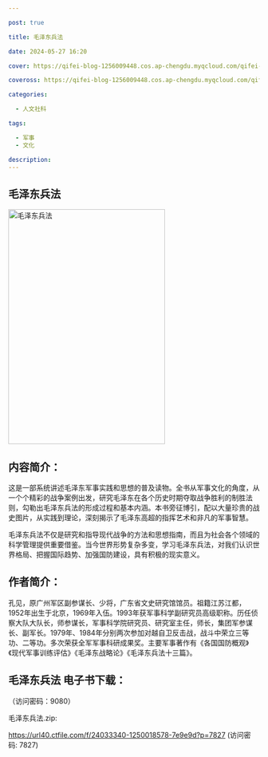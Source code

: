 ```yaml
---

post: true

title: 毛泽东兵法

date: 2024-05-27 16:20

cover: https://qifei-blog-1256009448.cos.ap-chengdu.myqcloud.com/qifei-blog/65eedb809f345e8d03a283e3.jpg

coveross: https://qifei-blog-1256009448.cos.ap-chengdu.myqcloud.com/qifei-blog/65eedb809f345e8d03a283e3.jpg

categories:

  - 人文社科

tags:

  - 军事
  - 文化

description:
---
```


## 毛泽东兵法
<img alt="毛泽东兵法 " class="aligncenter loaded" data-was-processed="true" decoding="async" fetchpriority="high" height="471" src="https://qifei-blog-1256009448.cos.ap-chengdu.myqcloud.com/qifei-blog/65eedb809f345e8d03a283e3.jpg " style="cursor: zoom-in;" width="314"/>

## 内容简介：

这是一部系统讲述毛泽东军事实践和思想的普及读物。全书从军事文化的角度，从一个个精彩的战争案例出发，研究毛泽东在各个历史时期夺取战争胜利的制胜法则，勾勒出毛泽东兵法的形成过程和基本内涵。本书旁征博引，配以大量珍贵的战史图片，从实践到理论，深刻揭示了毛泽东高超的指挥艺术和非凡的军事智慧。

毛泽东兵法不仅是研究和指导现代战争的方法和思想指南，而且为社会各个领域的科学管理提供重要借鉴。当今世界形势复杂多变，学习毛泽东兵法，对我们认识世界格局、把握国际趋势、加强国防建设，具有积极的现实意义。

## 作者简介：

孔见，原广州军区副参谋长、少将，广东省文史研究馆馆员。祖籍江苏江都，1952年出生于北京，1969年入伍。1993年获军事科学副研究员高级职称。历任侦察大队大队长，师参谋长，军事科学院研究员、研究室主任，师长，集团军参谋长、副军长。1979年、1984年分别两次参加对越自卫反击战，战斗中荣立三等功、二等功。多次荣获全军军事科研成果奖。主要军事著作有《各国国防概观》《现代军事训练评估》《毛泽东战略论》《毛泽东兵法十三篇》。

## 毛泽东兵法 电子书下载：

 （访问密码：9080）

毛泽东兵法.zip: 

https://url40.ctfile.com/f/24033340-1250018578-7e9e9d?p=7827 (访问密码: 7827)
